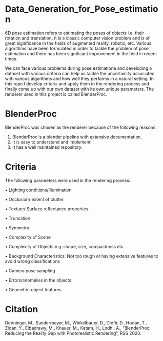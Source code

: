 # Data_Generation_for_Pose_estimation
6D pose estimation refers to estimating the poses of objects i.e. their rotation and translation. It is a classic computer vision problem and is of great significance in the fields of augmented reality, robotic, etc. Various algorithms have been formulated in order to tackle the problem of pose estimation and there has been significant improvement in the field in recent times. 

We can face various problems during pose estimationa and developing a dataset with various criteria can help us tackle the uncertainity associated with various algorithms and how well they performs in a natural setting. In this repo I develop criteria and apply them in the rendering process and finally come up with our own dataset with its own unique parameters. The renderer used in this project is called BlenderProc.

# BlenderProc
BlenderProc was chosen as the renderer because of the following reasons:
1. BlenderProc is a blender pipeline with extensive documentation.
2. It is easy to understand and implement
3. It has a well maintained repository.

# Criteria
The following parameters were used in the rendering process:

•	Lighting conditions/Illumination

•	Occlusion/ extent of clutter 

•	Texture/ Surface reflectance properties 

•	Truncation 

•	Symmetry

•	Complexity of Scene 

•	Complexity of Objects e.g. shape, size, compactness etc. 

•	Background Characteristics: Not too rough or having extensive features to avoid wrong classifications

•	Camera pose sampling

•	Errors/anomalies in the objects

•	Geometric object features

# Citation
Denninger, M., Sundermeyer, M., Winkelbauer, D., Olefir, D., Hodan, T., Zidan, Y., Elbadrawy, M., Knauer, M., Katam, H., Lodhi, A., "BlenderProc: Reducing the Reality Gap with Photorealistic Rendering", RSS 2020.
